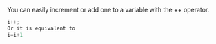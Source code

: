 You can easily increment or add one to a variable with the ++ operator.

```javascript
i++;
Or it is equivalent to 
i=i+1

```